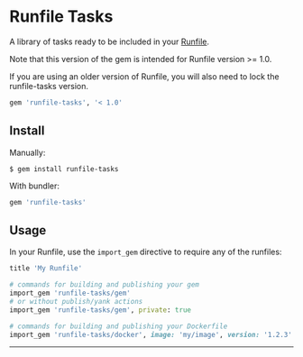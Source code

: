# Runfile Tasks

A library of tasks ready to be included in your [Runfile].

Note that this version of the gem is intended for Runfile version >= 1.0.

If you are using an older version of Runfile, you will also need to lock the 
runfile-tasks version.

```ruby
gem 'runfile-tasks', '< 1.0'
```

## Install

Manually:

```shell
$ gem install runfile-tasks
```

With bundler:

```ruby
gem 'runfile-tasks'
```

## Usage

In your Runfile, use the `import_gem` directive to require any of the runfiles:

```ruby
title 'My Runfile'

# commands for building and publishing your gem
import_gem 'runfile-tasks/gem'
# or without publish/yank actions
import_gem 'runfile-tasks/gem', private: true

# commands for building and publishing your Dockerfile
import_gem 'runfile-tasks/docker', image: 'my/image', version: '1.2.3'
```

---
[Runfile]: https://github.com/DannyBen/runfile
